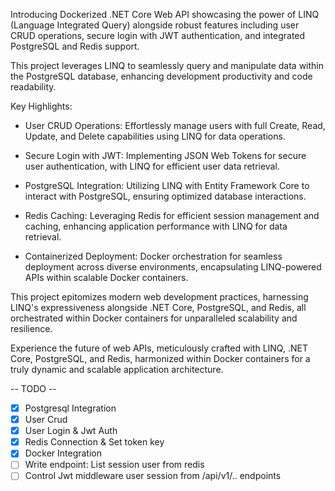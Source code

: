 Introducing Dockerized .NET Core Web API showcasing the power of LINQ (Language Integrated Query) alongside robust features including user CRUD operations, secure login with JWT authentication, and integrated PostgreSQL and Redis support.

This project leverages LINQ to seamlessly query and manipulate data within the PostgreSQL database, enhancing development productivity and code readability.

Key Highlights:

-    User CRUD Operations: Effortlessly manage users with full Create, Read, Update, and Delete capabilities using LINQ for data operations.

-    Secure Login with JWT: Implementing JSON Web Tokens for secure user authentication, with LINQ for efficient user data retrieval.

-    PostgreSQL Integration: Utilizing LINQ with Entity Framework Core to interact with PostgreSQL, ensuring optimized database interactions.

-    Redis Caching: Leveraging Redis for efficient session management and caching, enhancing application performance with LINQ for data retrieval.

-    Containerized Deployment: Docker orchestration for seamless deployment across diverse environments, encapsulating LINQ-powered APIs within scalable Docker containers.

This project epitomizes modern web development practices, harnessing LINQ's expressiveness alongside .NET Core, PostgreSQL, and Redis, all orchestrated within Docker containers for unparalleled scalability and resilience.

Experience the future of web APIs, meticulously crafted with LINQ, .NET Core, PostgreSQL, and Redis, harmonized within Docker containers for a truly dynamic and scalable application architecture.

-- TODO --
- [x] Postgresql Integration
- [x] User Crud 
- [x] User Login & Jwt Auth
- [x] Redis Connection & Set token key
- [x] Docker Integration
- [ ] Write endpoint: List session user from redis
- [ ] Control Jwt middleware user session from /api/v1/.. endpoints
